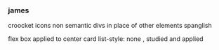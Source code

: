 ### james
croocket icons
non semantic divs in place of other elements
spanglish

flex box applied to center card
list-style: none , studied and applied